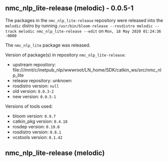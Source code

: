 ## nmc_nlp_lite-release (melodic) - 0.0.5-1

The packages in the `nmc_nlp_lite-release` repository were released into the `melodic` distro by running `/usr/bin/bloom-release --rosdistro melodic --track melodic nmc_nlp_lite-release --edit` on `Mon, 18 May 2020 01:24:36 -0000`

The `nmc_nlp_lite` package was released.

Version of package(s) in repository `nmc_nlp_lite-release`:

- upstream repository: file:///mnt/c/inetpub_nlp/wwwroot/LN_home/SDK/catkin_ws/src/nmc_nlp_lite
- release repository: unknown
- rosdistro version: `null`
- old version: `0.0.3-2`
- new version: `0.0.5-1`

Versions of tools used:

- bloom version: `0.9.7`
- catkin_pkg version: `0.4.18`
- rosdep version: `0.19.0`
- rosdistro version: `0.8.1`
- vcstools version: `0.1.42`


## nmc_nlp_lite-release (melodic) 

